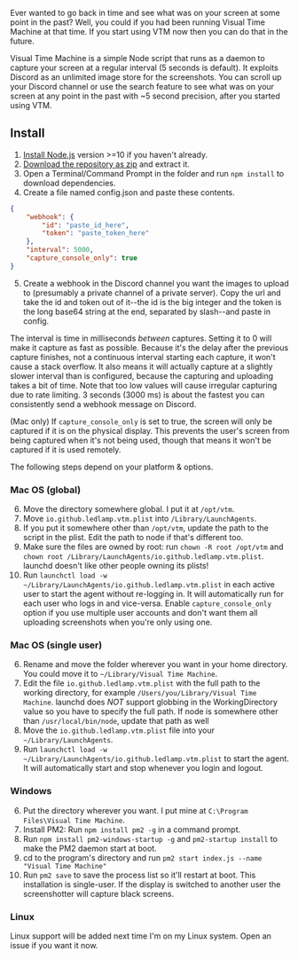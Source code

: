 Ever wanted to go back in time and see what was on your screen at some point in the past? Well, you could if you had been running Visual Time Machine at that time. If you start using VTM now then you can do that in the future.

Visual Time Machine is a simple Node script that runs as a daemon to capture your screen at a regular interval (5 seconds is default). It exploits Discord as an unlimited image store for the screenshots. You can scroll up your Discord channel or use the search feature to see what was on your screen at any point in the past with ~5 second precision, after you started using VTM.

## Install
1. [Install Node.js](https://nodejs.org/en/download/) version >=10 if you haven't already.
2. [Download the repository as zip](https://github.com/ledlamp/Visual-Time-Machine/archive/master.zip) and extract it.
3. Open a Terminal/Command Prompt in the folder and run `npm install` to download dependencies.
4. Create a file named config.json and paste these contents.
```json
{
	"webhook": {
		"id": "paste_id_here",
		"token": "paste_token_here"
	},
	"interval": 5000,
	"capture_console_only": true
}
```
5. Create a webhook in the Discord channel you want the images to upload to (presumably a private channel of a private server). Copy the url and take the id and token out of it--the id is the big integer and the token is the long base64 string at the end, separated by slash--and paste in config.

The interval is time in milliseconds _between_ captures. Setting it to 0 will make it capture as fast as possible. Because it's the delay after the previous capture finishes, not a continuous interval starting each capture, it won't cause a stack overflow. It also means it will actually capture at a slightly slower interval than is configured, because the capturing and uploading takes a bit of time. Note that too low values will cause irregular capturing due to rate limiting. 3 seconds (3000 ms) is about the fastest you can consistently send a webhook message on Discord.

(Mac only) If `capture_console_only` is set to true, the screen will only be captured if it is on the physical display. This prevents the user's screen from being captured when it's not being used, though that means it won't be captured if it is used remotely.

The following steps depend on your platform & options.

### Mac OS (global)
6. Move the directory somewhere global. I put it at `/opt/vtm`.
7. Move `io.github.ledlamp.vtm.plist` into `/Library/LaunchAgents`.
8. If you put it somewhere other than `/opt/vtm`, update the path to the script in the plist. Edit the path to node if that's different too.
9. Make sure the files are owned by root: run `chown -R root /opt/vtm` and `chown root /Library/LaunchAgents/io.github.ledlamp.vtm.plist`. launchd doesn't like other people owning its plists!
10. Run `launchctl load -w ~/Library/LaunchAgents/io.github.ledlamp.vtm.plist` in each active user to start the agent without re-logging in. It will automatically run for each user who logs in and vice-versa. Enable `capture_console_only` option if you use multiple user accounts and don't want them all uploading screenshots when you're only using one.

### Mac OS (single user)
6. Rename and move the folder wherever you want in your home directory. You could move it to `~/Library/Visual Time Machine`.
7. Edit the file `io.github.ledlamp.vtm.plist` with the full path to the working directory, for example `/Users/you/Library/Visual Time Machine`. launchd does _NOT_ support globbing in the WorkingDirectory value so you have to specify the full path. If node is somewhere other than `/usr/local/bin/node`, update that path as well
8. Move the `io.github.ledlamp.vtm.plist` file into your `~/Library/LaunchAgents`.
9. Run `launchctl load -w ~/Library/LaunchAgents/io.github.ledlamp.vtm.plist` to start the agent. It will automatically start and stop whenever you login and logout.

### Windows
6. Put the directory wherever you want. I put mine at `C:\Program Files\Visual Time Machine`.
7. Install PM2: Run `npm install pm2 -g` in a command prompt.
8. Run `npm install pm2-windows-startup -g` and `pm2-startup install` to make the PM2 daemon start at boot.
9. cd to the program's directory and run `pm2 start index.js --name "Visual Time Machine"`
10. Run `pm2 save` to save the process list so it'll restart at boot.
This installation is single-user. If the display is switched to another user the screenshotter will capture black screens.

### Linux
Linux support will be added next time I'm on my Linux system. Open an issue if you want it now.
